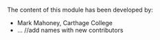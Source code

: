 The content of this module has been developed by:

- Mark Mahoney, Carthage College
- ... //add names with new contributors

